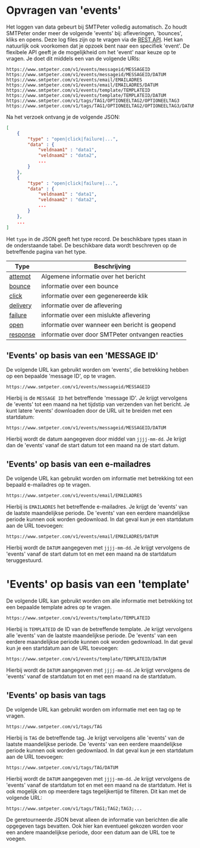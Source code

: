 # Opvragen van 'events'

Het loggen van data gebeurt bij SMTPeter volledig automatisch. Zo houdt SMTPeter 
onder meer de volgende 'events' bij: afleveringen, 'bounces', kliks en opens. 
Deze log files zijn op te vragen via de [REST API](rest-logfiles).
Het kan natuurlijk ook voorkomen dat je opzoek bent naar een specifiek 'event'.
De flexibele API geeft je de mogelijkheid om het 'event' naar keuze op te vragen.
Je doet dit middels een van de volgende URls:

```text
https://www.smtpeter.com/v1/events/messageid/MESSAGEID
https://www.smtpeter.com/v1/events/messageid/MESSAGEID/DATUM
https://www.smtpeter.com/v1/events/email/EMAILADRES
https://www.smtpeter.com/v1/events/email/EMAILADRES/DATUM
https://www.smtpeter.com/v1/events/template/TEMPLATEID
https://www.smtpeter.com/v1/events/template/TEMPLATEID/DATUM
https://www.smtpeter.com/v1/tags/TAG1/OPTIONEELTAG2/OPTIONEELTAG3
https://www.smtpeter.com/v1/tags/TAG1/OPTIONEELTAG2/OPTIONEELTAG3/DATUM
```
Na het verzoek ontvang je de volgende JSON:

```json
[
    {
        "type" : "open|click|failure|...",
        "data" : {
            "veldnaam1" : "data1",
            "veldnaam2" : "data2",
            ...
        }
    },
    {
        "type" : "open|click|failure|...",
        "data" : {
            "veldnaam1" : "data1",
            "veldnaam2" : "data2",
            ...
        }
    },
    ...
]
```
Het `type` in de JSON geeft het type record. De beschikbare types
staan in de onderstaande tabel. De beschikbare data wordt 
beschreven op de betreffende pagina van het type.

| Type                                        | Beschrijving                                      |
| ------------------------------------------- | ------------------------------------------------ |
| [attempt](log-attempts "attempts log file") | Algemene informatie over het bericht             |
| [bounce](log-bounces "bounces log file")    | informatie over een bounce                       |
| [click](log-clicks "clicks log file")       | informatie over een gegenereerde klik            |
| [delivery](log-deliveries)                  | informatie over de aflevering                    |
| [failure](log-failures)                     | informatie over een mislukte aflevering          |
| [open](log-opens "opens log file")          | informatie over wanneer een bericht is geopend   |
| [response](log-responses)                   | informatie over door SMTPeter ontvangen reacties |


## 'Events' op basis van een 'MESSAGE ID'

De volgende URL kan gebruikt worden om 'events', die betrekking 
hebben op een bepaalde 'message ID', op te vragen.

```text
https://www.smtpeter.com/v1/events/messageid/MESSAGEID
```
Hierbij is de `MESSAGE ID` het betreffende 'message ID'. Je krijgt vervolgens de
'events' tot een maand na het tijdstip van verzenden van het bericht.
Je kunt latere 'events' downloaden door de URL uit te breiden
met een startdatum:

```text
https://www.smtpeter.com/v1/events/messageid/MESSAGEID/DATUM
```
Hierbij wordt de datum aangegeven door middel van `jjjj-mm-dd`. Je krijgt dan de 'events'
vanaf de start datum tot een maand na de start datum.


## 'Events' op basis van een e-mailadres

De volgende URL kan gebruikt worden om informatie met betrekking tot
een bepaald e-mailadres op te vragen.

```text
https://www.smtpeter.com/v1/events/email/EMAILADRES
```
Hierbij is `EMAILADRES` het betreffende e-mailadres. Je krijgt de 'events'
van de laatste maandelijkse periode. De 'events' van een eerdere
maandelijkse periode kunnen ook worden gedownload. In dat geval 
kun je een startdatum aan de URL toevoegen:

```text
https://www.smtpeter.com/v1/events/email/EMAILADRES/DATUM
```
Hierbij wordt de `DATUM` aangegeven met `jjjj-mm-dd`. Je krijgt vervolgens de
'events' vanaf de start datum tot en met een maand na de startdatum 
teruggestuurd.

# 'Events' op basis van een 'template'

De volgende URL kan gebruikt worden om alle informatie met betrekking tot
een bepaalde template adres op te vragen.

```text
https://www.smtpeter.com/v1/events/template/TEMPLATEID
```
Hierbij is `TEMPLATEID` de ID van de betreffende template. Je krijgt vervolgens
alle 'events' van de laatste maandelijkse periode. De 'events' van een eerdere 
maandelijkse periode kunnen ook worden gedownload. In dat geval kun je een 
startdatum aan de URL toevoegen:

```text
https://www.smtpeter.com/v1/events/template/TEMPLATEID/DATUM
```
Hierbij wordt de `DATUM` aangegeven met `jjjj-mm-dd`. Je krijgt vervolgens de
'events' vanaf de startdatum tot en met een maand na de startdatum.


## 'Events' op basis van tags

De volgende URL kan gebruikt worden om informatie met een tag op te
vragen.

```text
https://www.smtpeter.com/v1/tags/TAG
```
Hierbij is `TAG` de betreffende tag. Je krijgt vervolgens alle 'events'
van de laatste maandelijkse periode. De 'events' van een eerdere
maandelijkse periode kunnen ook worden gedownlaod. In dat geval kun 
je een startdatum aan de URL toevoegen:

```text
https://www.smtpeter.com/v1/tags/TAG/DATUM
```
Hierbij wordt de `DATUM` aangegeven met `jjjj-mm-dd`. Je krijgt vervolgens de
'events' vanaf de startdatum tot en met een maand na de startdatum. 
Het is ook mogelijk om op meerdere tags tegelijkertijd te filteren. Dit
kan met de volgende URL:

```text
https://www.smtpeter.com/v1/tags/TAG1;TAG2;TAG3;...
```
De geretourneerde JSON bevat alleen de informatie van berichten die alle
opgegeven tags bevatten. Ook hier kan eventueel gekozen worden voor een
andere maandelijkse periode, door een datum aan de URL toe te voegen.
